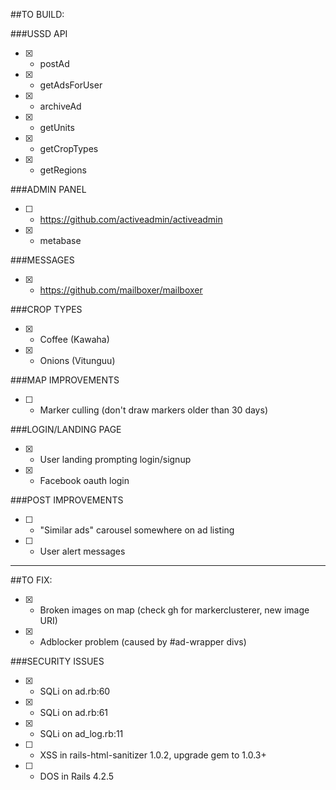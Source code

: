 ##TO BUILD:

###USSD API
- [x] - postAd
- [x] - getAdsForUser
- [x] - archiveAd
- [x] - getUnits
- [x] - getCropTypes
- [x] - getRegions

###ADMIN PANEL
- [ ] - https://github.com/activeadmin/activeadmin
- [x] - metabase

###MESSAGES
- [x] - https://github.com/mailboxer/mailboxer

###CROP TYPES
- [x] - Coffee (Kawaha)
- [x] - Onions (Vitunguu)

###MAP IMPROVEMENTS
- [ ] - Marker culling (don't draw markers older than 30 days)

###LOGIN/LANDING PAGE
- [x] - User landing prompting login/signup
- [x] - Facebook oauth login

###POST IMPROVEMENTS
- [ ] - "Similar ads" carousel somewhere on ad listing
- [ ] - User alert messages

---------------------

##TO FIX:

- [x] - Broken images on map (check gh for markerclusterer, new image URI)
- [x] - Adblocker problem (caused by #ad-wrapper divs)

###SECURITY ISSUES
- [x] - SQLi on ad.rb:60
- [x] - SQLi on ad.rb:61
- [x] - SQLi on ad_log.rb:11
- [ ] - XSS in rails-html-sanitizer 1.0.2, upgrade gem to 1.0.3+
- [ ] - DOS in Rails 4.2.5
